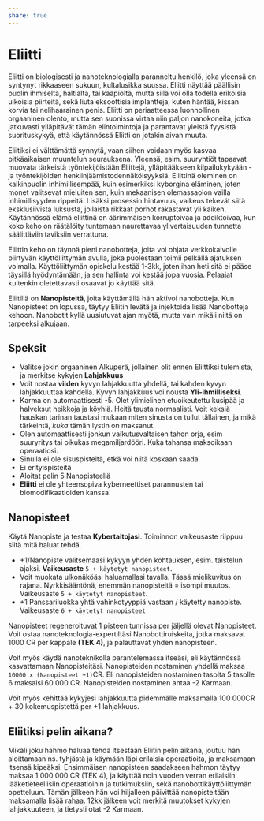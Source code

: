 ```yaml
---
share: true
---
```

# Eliitti

Eliitti on biologisesti ja nanoteknologialla paranneltu henkilö, joka yleensä on syntynyt rikkaaseen sukuun, kultalusikka suussa. Eliitti näyttää päällisin puolin ihmiseltä, haltialta, tai kääpiöltä, mutta sillä voi olla todella erikoisia ulkoisia piirteitä, sekä liuta eksoottisia implantteja, kuten häntää, kissan korvia tai nelihaarainen penis. Eliitti on periaatteessa luonnollinen orgaaninen olento, mutta sen suonissa virtaa niin paljon nanokoneita, jotka jatkuvasti ylläpitävät tämän elintoimintoja ja parantavat yleistä fyysistä suorituskykyä, että käytännössä Eliitti on jotakin aivan muuta.

Eliitiksi ei välttämättä synnytä, vaan siihen voidaan myös kasvaa pitkäaikaisen muuntelun seurauksena. Yleensä, esim. suuryhtiöt tapaavat muovata tärkeistä työntekijöistään Eliittejä, ylläpitääkseen kilpailukykyään - ja työntekijöiden henkiinjäämistodennäköisyyksiä. Eliittinä oleminen on kaikinpuolin inhimillisempää, kuin esimerkiksi kyborgina eläminen, joten monet valitsevat mieluiten sen, kuin mekaanisen olemassaolon vailla inhimillisyyden rippeitä. Lisäksi prosessin hintavuus, vaikeus tekevät siitä eksklusiivista luksusta, jollaista rikkaat porhot rakastavat yli kaiken. Käytännössä elämä eliittinä on äärimmäisen korruptoivaa ja addiktoivaa, kun koko keho on räätälöity tuntemaan naurettavaa ylivertaisuuden tunnetta säälittäviin taviksiin verrattuna.

Eliittin keho on täynnä pieni nanobotteja, joita voi ohjata verkkokalvolle piirtyvän käyttöliittymän avulla, joka puolestaan toimii pelkällä ajatuksen voimalla. Käyttöliittymän opiskelu kestää 1-3kk, joten ihan heti sitä ei pääse täysillä hyödyntämään, ja sen hallinta voi kestää jopa vuosia. Pelaajat kuitenkin oletettavasti osaavat jo käyttää sitä.

Eliitillä on **Nanopisteitä**, joita käyttämällä hän aktivoi nanobotteja. Kun Nanopisteet on lopussa, täytyy Eliitin levätä ja injektoida lisää Nanobotteja kehoon. Nanobotit kyllä uusiutuvat ajan myötä, mutta vain mikäli niitä on tarpeeksi alkujaan.


## Speksit

- Valitse jokin orgaaninen Alkuperä, jollainen olit ennen Eliittiksi tulemista, ja merkitse kykyjen **Lahjakkuus**
- Voit nostaa **viiden** kyvyn lahjakkuutta yhdellä, tai kahden kyvyn lahjakkuuttaa kahdella. Kyvyn lahjakkuus voi nousta **Yli-ihmilliseksi**.
- Karma on automaattisesti -5. Olet ylimielinen etuoikeutettu kusipää ja halveksut heikkoja ja köyhiä. Heitä tausta normaalisti. Voit keksiä hauskan tarinan taustasi mukaan miten sinusta on tullut tällainen, ja mikä tärkeintä, *kuka* tämän lystin on maksanut
- Olen automaattisesti jonkun vaikutusvaltaisen tahon orja, esim suuryritys tai oikukas megamiljardööri. Kuka tahansa maksoikaan operaatiosi.
- Sinulla ei ole sisuspisteitä, etkä voi niitä koskaan saada
- Ei erityispisteitä
- Aloitat pelin 5 Nanopisteellä
- **Eliitti** ei ole  yhteensopiva kyberneettiset parannusten tai biomodifikaatioiden kanssa.

## Nanopisteet

Käytä Nanopiste ja testaa **Kybertaitojasi**. Toiminnon vaikeusaste riippuu siitä mitä haluat tehdä.

- +1/Nanopiste valitsemaasi kykyyn yhden kohtauksen, esim. taistelun ajaksi. **Vaikeusaste** `5 + käytetyt nanopisteet`.
- Voit muokata ulkonäköäsi haluamallasi tavalla. Tässä mielikuvitus on rajana. Nyrkkisääntönä, enemmän nanopisteitä = isompi muutos. Vaikeusaste `5 + käytetyt nanopisteet`.
- +1 Panssariluokka yhtä vahinkotyyppiä vastaan / käytetty nanopiste. Vaikeusaste `6 + käytetyt nanopisteet`

Nanopisteet regeneroituvat 1 pisteen tunnissa per jäljellä olevat Nanopisteet. Voit ostaa nanoteknologia-expertiltäsi Nanobottiruiskeita, jotka maksavat 1000 CR per kappale **(TEK 4)**, ja palauttavat yhden nanopisteen.

Voit myös käydä nanoteknikolla parantelemassa itseäsi, eli käytännössä kasvattamaan Nanopisteitäsi. Nanopisteiden nostaminen yhdellä maksaa `10000 x (Nanopisteet +1)`CR. Eli nanopisteiden nostaminen tasolta 5 tasolle 6 maksaisi 60 000 CR. Nanopisteiden nostaminen antaa -2 Karmaan.

Voit myös kehittää kykyjesi lahjakkuutta pidemmälle maksamalla 100 000CR + 30 kokemuspistettä per +1 lahjakkuus.

## Eliitiksi pelin aikana?

Mikäli joku hahmo haluaa tehdä itsestään Eliitin pelin aikana, joutuu hän aloittamaan ns. tyhjästä ja käymään läpi erilaisia operaatioita, ja maksamaan itsensä kipeäksi. Ensimmäisen nanopisteen saadakseen hahmon täytyy maksaa 1 000 000 CR (TEK 4), ja käyttää noin vuoden verran erilaisiin lääketieteellisiin operaatioihin ja tutkimuksiin, sekä nanobottikäyttöliittymän opetteluun. Tämän jälkeen hän voi hiljalleen päivittää nanopisteitään maksamalla lisää rahaa. 12kk jälkeen voit merkitä muutokset kykyjen lahjakkuuteen, ja tietysti otat -2 Karmaan.
